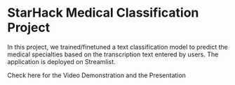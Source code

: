 # StarHack Medical Classification Project
In this project, we trained/finetuned a text classification model to predict the medical specialties based on the transcription text entered by users. The application is deployed on Streamlist. 

Check here for the Video Demonstration and the Presentation
